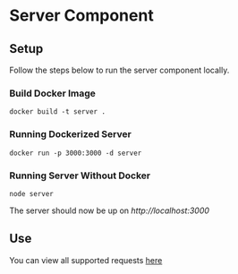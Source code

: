 # Server Component

## Setup
Follow the steps below to run the server component locally. 

### Build Docker Image

```
docker build -t server .
```

### Running Dockerized Server

```
docker run -p 3000:3000 -d server
```

### Running Server Without Docker
```
node server
```

The server should now be up on *http://localhost:3000*

## Use
You can view all supported requests [here](https://documenter.getpostman.com/view/9044732/SW131dZ7?version=latest)
